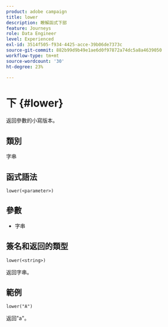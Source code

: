 ```yaml
---
product: adobe campaign
title: lower
description: 瞭解函式下部
feature: Journeys
role: Data Engineer
level: Experienced
exl-id: 3514f505-f934-4425-acce-39b06de7373c
source-git-commit: 882b99d9b49e1ae6d0f97872a74dc5a8a4639050
workflow-type: tm+mt
source-wordcount: '30'
ht-degree: 23%

---
```


# 下 {#lower}

返回參數的小寫版本。

## 類別

字串

## 函式語法

`lower(<parameter>)`

## 參數

* 字串

## 簽名和返回的類型

`lower(<string>)`

返回字串。

## 範例

`lower("A")`

返回&quot;a&quot;。
